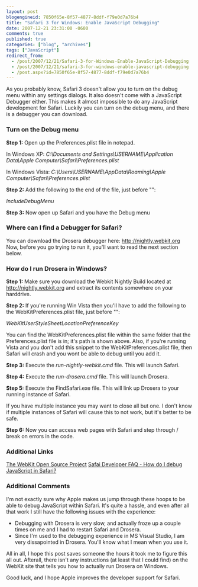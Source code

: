 ```yaml
---
layout: post
blogengineid: 7850f65e-8f57-4877-8ddf-f79e0d7a76b4
title: "Safari 3 for Windows: Enable JavaScript Debugging"
date: 2007-12-21 23:31:00 -0600
comments: true
published: true
categories: ["blog", "archives"]
tags: ["JavaScript"]
redirect_from: 
  - /post/2007/12/21/Safari-3-for-Windows-Enable-JavaScript-Debugging
  - /post/2007/12/21/safari-3-for-windows-enable-javascript-debugging
  - /post.aspx?id=7850f65e-8f57-4877-8ddf-f79e0d7a76b4
---
```

<!-- more -->

As you probably know, Safari 3 doesn't allow you to turn on the debug menu within any settings dialogs. It also doesn't come with a JavaScript Debugger either. This makes it almost impossible to do any JavaScript development for Safari. Luckily you can turn on the debug menu, and there is a debugger you can download.
<h3>Turn on the Debug menu</h3>

**Step 1:** Open up the Preferences.plist file in notepad.

In Windows XP:
*C:\Documents and Settings\USERNAME\Application Data\Apple Computer\Safari\Preferences.plist*

In Windows Vista:
*C:\Users\USERNAME\AppData\Roaming\Apple Computer\Safari\Preferences.plist*

**Step 2:** Add the following to the end of the file, just before "*</dict></plist>*":

*<key>IncludeDebugMenu</key><true/>*

**Step 3:** Now open up Safari and you have the Debug menu
<h3>Where can I find a Debugger for Safari?</h3>

You can download the Drosera debugger here: <a href="http://nightly.webkit.org">http://nightly.webkit.org</a>
Now, before you go trying to run it, you'll want to read the next section below.
<h3>How do I run Drosera in Windows?</h3>

**Step 1:** Make sure you download the Webkit Nightly Build located at <a href="http://nightly.webkit.org">http://nightly.webkit.org</a> and extract its contents somewhere on your harddrive.

**Step 2:** If you're running Win Vista then  you'll have to add the following to the WebKitPreferences.plist file, just before "*</dict></plist>*":

*<key>WebKitUserStyleSheetLocationPreferenceKey</key><true/>*

You can find the WebKitPreferences.plist file within the same folder that the Preferences.plist file is in; it's path is shown above. Also, if you're running Vista and you don't add this snippet to the WebKitPreferences.plist file, then Safari will crash and you wont be able to debug until you add it.

**Step 3:** Execute the *run-nightly-webkit.cmd* file. This will launch Safari.

**Step 4:** Execute the *run-drosera.cmd* file. This will launch Drosera.

**Step 5:** Execute the FindSafari.exe file. This will link up Drosera to your running instance of Safari.

If you have multiple instance you may want to close all but one. I don't know if multiple instances of Safari will cause this to not work, but it's better to be safe.

**Step 6:** Now you can access web pages with Safari and step through / break on errors in the code.
<h3>Additional Links</h3>

<a href="http://webkit.org">The WebKit Open Source Project</a>
<a href="http://developer.apple.com/internet/safari/faq.html#anchor14">Safai Developer FAQ - How do I debug JavaScript in Safari?</a>
<h3>Additional Comments</h3>

I'm not exactly sure why Apple makes us jump through these hoops to be able to debug JavaScript within Safari. It's quite a hassle, and even after all that work I still have the following issues with the experience:
<ul>
<li>Debugging with Drosera is very slow, and actually froze up a couple times on me and I had to restart Safari and Drosera.</li>
<li>Since I'm used to the debugging experience in MS Visual Studio, I am very dissapointed in Drosera. You'll know what I mean when you use it.</li>
</ul>

All in all, I hope this post saves someone the hours it took me to figure this all out. Afterall, there isn't any instructions (at least that I could find) on the WebKit site that tells you how to actually run Drosera on Windows.

Good luck, and I hope Apple improves the developer support for Safari.
